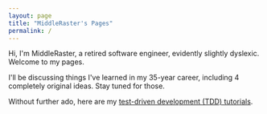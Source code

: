 ```yaml
---
layout: page
title: "MiddleRaster's Pages"
permalink: /
---
```


Hi, I'm MiddleRaster, a retired software engineer, evidently slightly dyslexic.
Welcome to my pages.

I'll be discussing things I've learned in my 35-year career, 
including 4 completely original ideas. Stay tuned for those.

Without further ado, here are my [test-driven development (TDD) tutorials](/TDD/tutorials.html).

